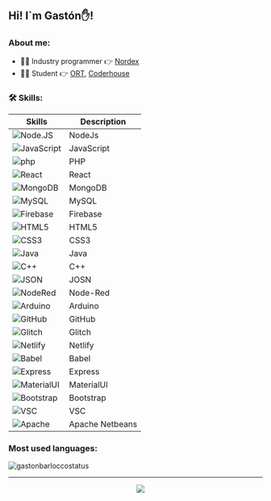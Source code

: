 ## Hi! I`m Gastón✋!

### About me:

- 👨‍💻 Industry programmer 👉 [Nordex](https://www.nordex.com.uy)
- 👨‍🏫 Student 👉 [ORT](https://www.ort.edu.uy), [Coderhouse](https://www.coderhouse.com/)


### 🛠 Skills:

| Skills                                                                                                                            | Description      |
| --------------------------------------------------------------------------------------------------------------------------------- | -----------------|
| ![Node.JS](https://img.shields.io/badge/Node.js-339933?style=for-the-badge&logo=nodedotjs&logoColor=white)                        | NodeJs           |
| ![JavaScript](https://img.shields.io/badge/JavaScript-323330?style=for-the-badge&logo=javascript&logoColor=F7DF1E)                | JavaScript       |
| ![php](https://img.shields.io/badge/PHP-777BB4?style=for-the-badge&logo=php&logoColor=white)                                      | PHP              |
| ![React](https://img.shields.io/badge/React-20232A?style=for-the-badge&logo=react&logoColor=61DAFB)                               | React            |
| ![MongoDB](	https://img.shields.io/badge/MongoDB-4EA94B?style=for-the-badge&logo=mongodb&logoColor=white)                         | MongoDB          |
| ![MySQL](https://img.shields.io/badge/MySQL-005C84?style=for-the-badge&logo=mysql&logoColor=white)                                | MySQL            |
| ![Firebase](https://img.shields.io/badge/firebase-ffca28?style=for-the-badge&logo=firebase&logoColor=black)                       | Firebase         |
| ![HTML5](https://img.shields.io/badge/HTML5-E34F26?style=for-the-badge&logo=html5&logoColor=white)                                | HTML5            |
| ![CSS3](https://img.shields.io/badge/CSS3-1572B6?style=for-the-badge&logo=css3&logoColor=white)                                   | CSS3             |
| ![Java](https://img.shields.io/badge/Java-ED8B00?style=for-the-badge&logo=java&logoColor=white)                                   | Java             |
| ![C++](https://img.shields.io/badge/C%2B%2B-00599C?style=for-the-badge&logo=c%2B%2B&logoColor=white)                              | C++              |
| ![JSON](https://img.shields.io/badge/json-5E5C5C?style=for-the-badge&logo=json&logoColor=white)                                   | JOSN             |
| ![NodeRed](https://img.shields.io/badge/Node--Red-8F0000?style=for-the-badge&logo=nodered&logoColor=white)                        | Node-Red         |
| ![Arduino](https://img.shields.io/badge/Arduino_IDE-00979D?style=for-the-badge&logo=arduino&logoColor=white)                      | Arduino          |
| ![GitHub](https://img.shields.io/badge/GitHub-100000?style=for-the-badge&logo=github&logoColor=white)                             | GitHub           |
| ![Glitch](https://img.shields.io/badge/Glitch-2800ff?style=for-the-badge&logo=glitch&logoColor=white)                             | Glitch           |
| ![Netlify](https://img.shields.io/badge/Netlify-00C7B7?style=for-the-badge&logo=netlify&logoColor=white)                          | Netlify          |
| ![Babel](https://img.shields.io/badge/Babel-F9DC3E?style=for-the-badge&logo=babel&logoColor=white)                                | Babel            |
| ![Express](https://img.shields.io/badge/Express.js-000000?style=for-the-badge&logo=express&logoColor=white)                       | Express          |
| ![MaterialUI](https://img.shields.io/badge/Material%20UI-007FFF?style=for-the-badge&logo=mui&logoColor=white)                     | MaterialUI       |
| ![Bootstrap](https://img.shields.io/badge/Bootstrap-563D7C?style=for-the-badge&logo=bootstrap&logoColor=white)                    | Bootstrap        |
| ![VSC](https://img.shields.io/badge/Visual_Studio_Code-0078D4?style=for-the-badge&logo=visual%20studio%20code&logoColor=white)    | VSC              |
| ![Apache](https://img.shields.io/badge/apache%20netbeans-1B6AC6?style=for-the-badge&logo=apache%20netbeans%20IDE&logoColor=white) | Apache Netbeans  |


### Most used languages:

<p align='left'><img align="center" src="https://github-readme-stats.vercel.app/api/top-langs?username=GBarlocco&show_icons=true&locale=en&langs_count=8&theme=aura&layout=compact&hide=html,shell" alt="gastonbarloccostatus" /></p>

---

<p align='center'>
&nbsp;&nbsp;&nbsp;&nbsp;
  <a href="https://www.linkedin.com/in/gastón-barlocco-315756148/"><img src="https://img.shields.io/badge/linkedin-%230077B5.svg?&style=for-the-badge&logo=linkedin&logoColor=white" /></a>
</p>


